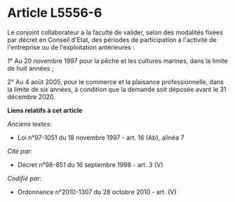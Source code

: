 # Article L5556-6

Le conjoint collaborateur a la faculté de valider, selon des modalités fixées par décret en Conseil d'Etat, des périodes de
participation à l'activité de l'entreprise ou de l'exploitation antérieures :

1° Au 20 novembre 1997 pour la pêche et les cultures marines, dans la limite de huit années ;

2° Au 4 août 2005, pour le commerce et la plaisance professionnelle, dans la limite de six années, à condition que la demande
soit déposée avant le 31 décembre 2020.

**Liens relatifs à cet article**

_Anciens textes_:

  - Loi n°97-1051 du 18 novembre 1997 - art. 16 (Ab), alinéa 7

_Cité par_:

  - Décret n°98-851 du 16 septembre 1998 - art. 3 (V)

_Codifié par_:

  - Ordonnance n°2010-1307 du 28 octobre 2010 - art. (V)
